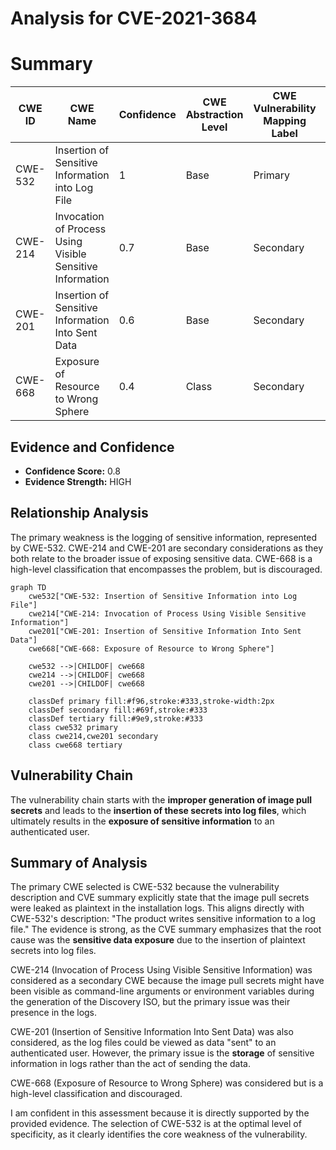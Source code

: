 # Analysis for CVE-2021-3684

# Summary
| CWE ID | CWE Name | Confidence | CWE Abstraction Level | CWE Vulnerability Mapping Label | CWE-Vulnerability Mapping Notes |
|---|---|---|---|---|---|
| CWE-532 | Insertion of Sensitive Information into Log File | 1 | Base | Primary | Allowed |
| CWE-214 | Invocation of Process Using Visible Sensitive Information | 0.7 | Base | Secondary | Allowed |
| CWE-201 | Insertion of Sensitive Information Into Sent Data | 0.6 | Base | Secondary | Allowed |
| CWE-668 | Exposure of Resource to Wrong Sphere | 0.4 | Class | Secondary | Discouraged |

## Evidence and Confidence

*   **Confidence Score:** 0.8
*   **Evidence Strength:** HIGH

## Relationship Analysis
The primary weakness is the logging of sensitive information, represented by CWE-532. CWE-214 and CWE-201 are secondary considerations as they both relate to the broader issue of exposing sensitive data. CWE-668 is a high-level classification that encompasses the problem, but is discouraged.

```mermaid
graph TD
    cwe532["CWE-532: Insertion of Sensitive Information into Log File"]
    cwe214["CWE-214: Invocation of Process Using Visible Sensitive Information"]
    cwe201["CWE-201: Insertion of Sensitive Information Into Sent Data"]
    cwe668["CWE-668: Exposure of Resource to Wrong Sphere"]

    cwe532 -->|CHILDOF| cwe668
    cwe214 -->|CHILDOF| cwe668
    cwe201 -->|CHILDOF| cwe668

    classDef primary fill:#f96,stroke:#333,stroke-width:2px
    classDef secondary fill:#69f,stroke:#333
    classDef tertiary fill:#9e9,stroke:#333
    class cwe532 primary
    class cwe214,cwe201 secondary
    class cwe668 tertiary
```

## Vulnerability Chain
The vulnerability chain starts with the **improper generation of image pull secrets** and leads to the **insertion of these secrets into log files**, which ultimately results in the **exposure of sensitive information** to an authenticated user.

## Summary of Analysis
The primary CWE selected is CWE-532 because the vulnerability description and CVE summary explicitly state that the image pull secrets were leaked as plaintext in the installation logs. This aligns directly with CWE-532's description: "The product writes sensitive information to a log file." The evidence is strong, as the CVE summary emphasizes that the root cause was the **sensitive data exposure** due to the insertion of plaintext secrets into log files.

CWE-214 (Invocation of Process Using Visible Sensitive Information) was considered as a secondary CWE because the image pull secrets might have been visible as command-line arguments or environment variables during the generation of the Discovery ISO, but the primary issue was their presence in the logs.

CWE-201 (Insertion of Sensitive Information Into Sent Data) was also considered, as the log files could be viewed as data "sent" to an authenticated user. However, the primary issue is the **storage** of sensitive information in logs rather than the act of sending the data.

CWE-668 (Exposure of Resource to Wrong Sphere) was considered but is a high-level classification and discouraged.

I am confident in this assessment because it is directly supported by the provided evidence. The selection of CWE-532 is at the optimal level of specificity, as it clearly identifies the core weakness of the vulnerability.